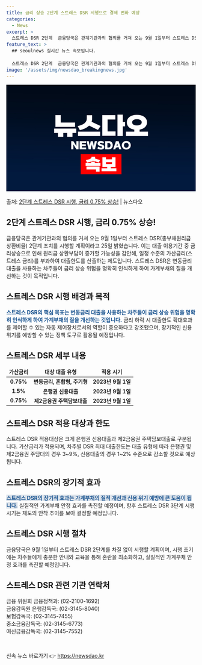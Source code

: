 ```yaml
---
title: 금리 상승 2단계 스트레스 DSR 시행으로 경제 변화 예상
categories:
  - News
excerpt: >
  스트레스 DSR 2단계  금융당국은 관계기관과의 협의를 거쳐 오는 9월 1일부터 스트레스 DSR(총부채원리금…
feature_text: >
  ## seoulnews 실시간 뉴스 속보입니다.

  스트레스 DSR 2단계  금융당국은 관계기관과의 협의를 거쳐 오는 9월 1일부터 스트레스 DSR(총부채원리금…
image: '/assets/img/newsdao_breakingnews.jpg'
---
```


![뉴스다오 속보](/assets/img/newsdao_breakingnews.jpg)

<p>출처: <a href="https://newsdao.kr/4416" rel="dofollow">2단계 스트레스 DSR 시행, 금리 0.75% 상승!</a> | 뉴스다오</p>

<h2 data-ke-size="size26">2단계 스트레스 DSR 시행, 금리 0.75% 상승!</h2>
<p data-ke-size="size16">금융당국은 관계기관과의 협의를 거쳐 오는 9월 1일부터 스트레스 DSR(총부채원리금상환비율) 2단계 조치를 시행할 계획이라고 25일 밝혔습니다. 이는 대출 이용기간 중 금리상승으로 인해 원리금 상환부담이 증가할 가능성을 감안해, 일정 수준의 가산금리(스트레스 금리)를 부과하여 대출한도를 산출하는 제도입니다. 스트레스 DSR은 변동금리 대출을 사용하는 차주들이 금리 상승 위험을 명확히 인식하게 하여 가계부채의 질을 개선하는 것이 목적입니다.</p>

<h2 data-ke-size="size26">스트레스 DSR 시행 배경과 목적</h2>
<p data-ke-size="size16"><b><span style="color: #1a5490;">스트레스 DSR의 핵심 목표는 변동금리 대출을 사용하는 차주들이 금리 상승 위험을 명확히 인식하게 하여 가계부채의 질을 개선하는 것입니다.</span></b> 금리 하락 시 대출한도 확대효과를 제어할 수 있는 자동 제어장치로서의 역할이 중요하다고 강조됐으며, 장기적인 신용 위기를 예방할 수 있는 정책 도구로 활용될 예정입니다.</p>

<h2 data-ke-size="size26">스트레스 DSR 세부 내용</h2>
<table>
<thead>
<tr>
<td style="text-align: center; height: 17px;"><b>가산금리</b></td>
<td style="text-align: center; height: 17px;"><b>대상 대출 유형</b></td>
<td style="text-align: center; height: 17px;"><b>적용 시기</b></td>
</tr>
</thead>
<tbody>
<tr>
<td style="text-align: center; height: 17px;"><b>0.75%</b></td>
<td style="text-align: center; height: 17px;"><b>변동금리, 혼합형, 주기형</b></td>
<td style="text-align: center; height: 17px;"><b>2023년 9월 1일</b></td>
</tr>
<tr>
<td style="text-align: center; height: 17px;"><b>1.5%</b></td>
<td style="text-align: center; height: 17px;"><b>은행권 신용대출</b></td>
<td style="text-align: center; height: 17px;"><b>2023년 9월 1일</b></td>
</tr>
<tr>
<td style="text-align: center; height: 17px;"><b>0.75%</b></td>
<td style="text-align: center; height: 17px;"><b>제2금융권 주택담보대출</b></td>
<td style="text-align: center; height: 17px;"><b>2023년 9월 1일</b></td>
</tr>
</tbody>
</table>

<h2 data-ke-size="size26">스트레스 DSR 적용 대상과 한도</h2>
<p data-ke-size="size16">스트레스 DSR 적용대상은 크게 은행권 신용대출과 제2금융권 주택담보대출로 구분됩니다. 가산금리가 적용되며, 차주별 DSR 최대 대출한도는 대출 유형에 따라 은행권 및 제2금융권 주담대의 경우 3~9%, 신용대출의 경우 1~2% 수준으로 감소할 것으로 예상됩니다.</p>

<h2 data-ke-size="size26">스트레스 DSR의 장기적 효과</h2>
<p data-ke-size="size16"><b><span style="background-color: #21538527; color: #1a5490;">스트레스 DSR의 장기적 효과는 가계부채의 질적 개선과 신용 위기 예방에 큰 도움이 됩니다.</span></b> 실질적인 가계부채 안정 효과를 촉진할 예정이며, 향후 스트레스 DSR 3단계 시행 시기는 제도의 안착 추이를 보아 결정할 예정입니다.</p>

<h2 data-ke-size="size26">스트레스 DSR 시행 절차</h2>
<p data-ke-size="size16">금융당국은 9월 1일부터 스트레스 DSR 2단계를 차질 없이 시행할 계획이며, 시행 초기에는 차주들에게 충분한 안내와 교육을 통해 혼란을 최소화하고, 실질적인 가계부채 안정 효과를 촉진할 예정입니다.</p>

<h2 data-ke-size="size26">스트레스 DSR 관련 기관 연락처</h2>
<p data-ke-size="size16">금융 위원회 금융정책과: (02-2100-1692)<br>
금융감독원 은행감독국: (02-3145-8040)<br>
보험감독국: (02-3145-7455)<br>
중소금융감독국: (02-3145-6773)<br>
여신금융감독국: (02-3145-7552)</p>
<p data-ke-size="size16">&nbsp;</p> 

신속 뉴스 바로가기 👉 <a href="https://newsdao.kr" rel="dofollow">https://newsdao.kr</a>


